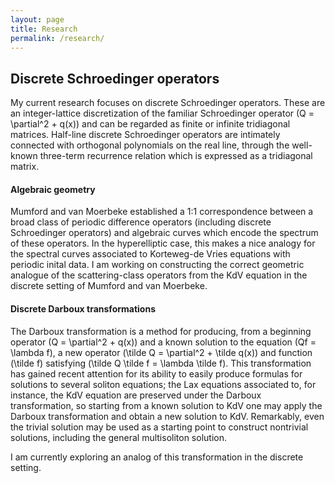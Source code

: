 ```yaml
---
layout: page
title: Research
permalink: /research/
---
```


## Discrete Schroedinger operators

My current research focuses on discrete Schroedinger operators.
These are an integer-lattice discretization of the familiar Schroedinger operator \(Q = \partial^2 + q(x)\) and can be regarded as finite or infinite tridiagonal matrices.
Half-line discrete Schroedinger operators are intimately connected with orthogonal polynomials on the real line, through the well-known three-term recurrence relation which is expressed as a tridiagonal matrix.

#### Algebraic geometry

Mumford and van Moerbeke established a 1:1 correspondence between a broad class of periodic difference operators (including discrete Schroedinger operators) and algebraic curves which encode the spectrum of these operators.
In the hyperelliptic case, this makes a nice analogy for the spectral curves associated to Korteweg-de Vries equations with periodic inital data.
I am working on constructing the correct geometric analogue of the scattering-class operators from the KdV equation in the discrete setting of Mumford and van Moerbeke.

#### Discrete Darboux transformations

The Darboux transformation is a method for producing, from a beginning operator \(Q = \partial^2 + q(x)\) and a known solution to the equation \(Qf = \lambda f\), a new operator \(\tilde Q = \partial^2 + \tilde q(x)\) and function \(\tilde f\) satisfying \(\tilde Q \tilde f = \lambda \tilde f\).
This transformation has gained recent attention for its ability to easily produce formulas for solutions to several soliton equations; the Lax equations associated to, for instance, the KdV equation are preserved under the Darboux transformation, so starting from a known solution to KdV one may apply the Darboux transformation and obtain a new solution to KdV.
Remarkably, even the trivial solution may be used as a starting point to construct nontrivial solutions, including the general multisoliton solution.

I am currently exploring an analog of this transformation in the discrete setting.

